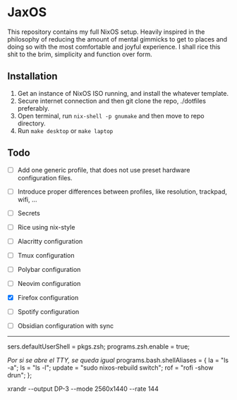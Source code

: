   
  # JaxOS
  This repository contains my full NixOS setup. Heavily inspired in the philosophy of reducing the amount of mental gimmicks to get to places and doing so with the most comfortable and joyful experience. I shall rice this shit to the brim, simplicity and function over form.
  
  ## Installation
  1. Get an instance of NixOS ISO running, and install the whatever template.
  2. Secure internet connection and then git clone the repo, ./dotfiles preferably.
  3. Open terminal, run `nix-shell -p gnumake` and then move to repo directory.
  4. Run `make desktop` or `make laptop`

  ## Todo
  - [ ] Add one generic profile, that does not use preset hardware configuration files.
  - [ ] Introduce proper differences between profiles, like resolution, trackpad, wifi, ...
  - [ ] Secrets
  - [ ] Rice using nix-style

  - [ ] Alacritty configuration
  - [ ] Tmux configuration
  - [ ] Polybar configuration
  - [ ] Neovim configuration
  - [x] Firefox configuration
  - [ ] Spotify configuration
  - [ ] Obsidian configuration with sync

  ---
  sers.defaultUserShell = pkgs.zsh;
  programs.zsh.enable = true;

  *Por si se abre el TTY, se queda igual*
  programs.bash.shellAliases = {
    la = "ls -a";
    ls = "ls -l";
    update = "sudo nixos-rebuild switch";
    rof = "rofi -show drun";
  };


  xrandr --output DP-3 --mode 2560x1440 --rate 144
